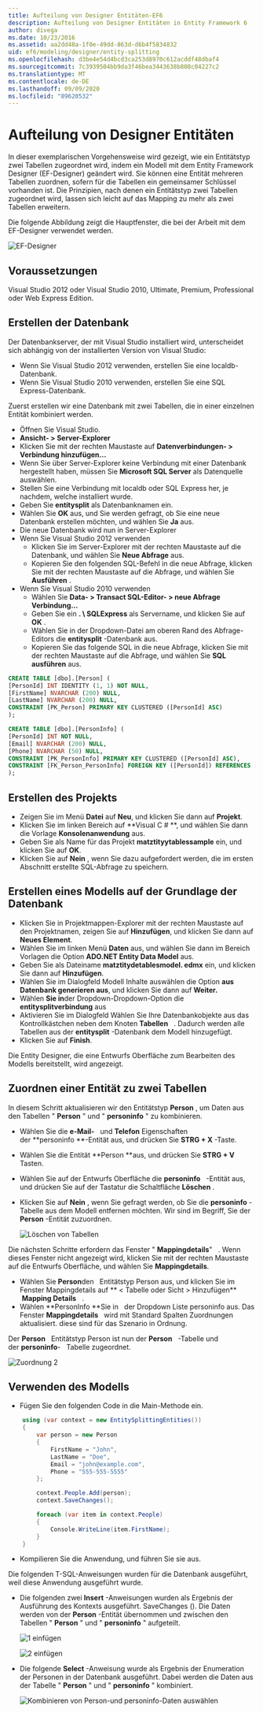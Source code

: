 ```yaml
---
title: Aufteilung von Designer Entitäten-EF6
description: Aufteilung von Designer Entitäten in Entity Framework 6
author: divega
ms.date: 10/23/2016
ms.assetid: aa2dd48a-1f0e-49dd-863d-d6b4f5834832
uid: ef6/modeling/designer/entity-splitting
ms.openlocfilehash: d3be4e54d4bcd3ca253d8970c612acddf48dbaf4
ms.sourcegitcommit: 7c3939504bb9da3f46bea3443638b808c04227c2
ms.translationtype: MT
ms.contentlocale: de-DE
ms.lasthandoff: 09/09/2020
ms.locfileid: "89620532"
---
```

# <a name="designer-entity-splitting"></a>Aufteilung von Designer Entitäten
In dieser exemplarischen Vorgehensweise wird gezeigt, wie ein Entitätstyp zwei Tabellen zugeordnet wird, indem ein Modell mit dem Entity Framework Designer (EF-Designer) geändert wird. Sie können eine Entität mehreren Tabellen zuordnen, sofern für die Tabellen ein gemeinsamer Schlüssel vorhanden ist. Die Prinzipien, nach denen ein Entitätstyp zwei Tabellen zugeordnet wird, lassen sich leicht auf das Mapping zu mehr als zwei Tabellen erweitern.

Die folgende Abbildung zeigt die Hauptfenster, die bei der Arbeit mit dem EF-Designer verwendet werden.

![EF-Designer](~/ef6/media/efdesigner.png)

## <a name="prerequisites"></a>Voraussetzungen

Visual Studio 2012 oder Visual Studio 2010, Ultimate, Premium, Professional oder Web Express Edition.

## <a name="create-the-database"></a>Erstellen der Datenbank

Der Datenbankserver, der mit Visual Studio installiert wird, unterscheidet sich abhängig von der installierten Version von Visual Studio:

-   Wenn Sie Visual Studio 2012 verwenden, erstellen Sie eine localdb-Datenbank.
-   Wenn Sie Visual Studio 2010 verwenden, erstellen Sie eine SQL Express-Datenbank.

Zuerst erstellen wir eine Datenbank mit zwei Tabellen, die in einer einzelnen Entität kombiniert werden.

-   Öffnen Sie Visual Studio.
-   **Ansicht- &gt; Server-Explorer**
-   Klicken Sie mit der rechten Maustaste auf **Datenverbindungen- &gt; Verbindung hinzufügen...**
-   Wenn Sie über Server-Explorer keine Verbindung mit einer Datenbank hergestellt haben, müssen Sie **Microsoft SQL Server** als Datenquelle auswählen.
-   Stellen Sie eine Verbindung mit localdb oder SQL Express her, je nachdem, welche installiert wurde.
-   Geben Sie **entitysplit** als Datenbanknamen ein.
-   Wählen Sie **OK** aus, und Sie werden gefragt, ob Sie eine neue Datenbank erstellen möchten, und wählen Sie **Ja** aus.
-   Die neue Datenbank wird nun in Server-Explorer
-   Wenn Sie Visual Studio 2012 verwenden
    -   Klicken Sie im Server-Explorer mit der rechten Maustaste auf die Datenbank, und wählen Sie **Neue Abfrage** aus.
    -   Kopieren Sie den folgenden SQL-Befehl in die neue Abfrage, klicken Sie mit der rechten Maustaste auf die Abfrage, und wählen Sie **Ausführen** .
-   Wenn Sie Visual Studio 2010 verwenden
    -   Wählen Sie **Data- &gt; Transact SQL-Editor- &gt; neue Abfrage Verbindung...**
    -   Geben Sie ein **. \\ SQLExpress** als Servername, und klicken Sie auf **OK** .
    -   Wählen Sie in der Dropdown-Datei am oberen Rand des Abfrage-Editors die **entitysplit** -Datenbank aus.
    -   Kopieren Sie das folgende SQL in die neue Abfrage, klicken Sie mit der rechten Maustaste auf die Abfrage, und wählen Sie **SQL ausführen** aus.

``` SQL
CREATE TABLE [dbo].[Person] (
[PersonId] INT IDENTITY (1, 1) NOT NULL,
[FirstName] NVARCHAR (200) NULL,
[LastName] NVARCHAR (200) NULL,
CONSTRAINT [PK_Person] PRIMARY KEY CLUSTERED ([PersonId] ASC)
);

CREATE TABLE [dbo].[PersonInfo] (
[PersonId] INT NOT NULL,
[Email] NVARCHAR (200) NULL,
[Phone] NVARCHAR (50) NULL,
CONSTRAINT [PK_PersonInfo] PRIMARY KEY CLUSTERED ([PersonId] ASC),
CONSTRAINT [FK_Person_PersonInfo] FOREIGN KEY ([PersonId]) REFERENCES [dbo].[Person] ([PersonId]) ON DELETE CASCADE
);
```

## <a name="create-the-project"></a>Erstellen des Projekts

-   Zeigen Sie im Menü **Datei** auf **Neu**, und klicken Sie dann auf **Projekt**.
-   Klicken Sie im linken Bereich auf **Visual C \# **, und wählen Sie dann die Vorlage **Konsolenanwendung** aus.
-   Geben Sie als Name für das Projekt **matztityytablessample** ein, und klicken Sie auf **OK**.
-   Klicken Sie auf **Nein** , wenn Sie dazu aufgefordert werden, die im ersten Abschnitt erstellte SQL-Abfrage zu speichern.

## <a name="create-a-model-based-on-the-database"></a>Erstellen eines Modells auf der Grundlage der Datenbank

-   Klicken Sie in Projektmappen-Explorer mit der rechten Maustaste auf den Projektnamen, zeigen Sie auf **Hinzufügen**, und klicken Sie dann auf **Neues Element**.
-   Wählen Sie im linken Menü **Daten** aus, und wählen Sie dann im Bereich Vorlagen die Option **ADO.NET Entity Data Model** aus.
-   Geben Sie als Dateiname **matztitydetablesmodel. edmx** ein, und klicken Sie dann auf **Hinzufügen**.
-   Wählen Sie im Dialogfeld Modell Inhalte auswählen die Option **aus Datenbank generieren aus**, und klicken Sie dann auf **Weiter.**
-   Wählen **Sie in**der Dropdown-Dropdown-Option die **entitysplitverbindung** aus
-   Aktivieren Sie im Dialogfeld Wählen Sie Ihre Datenbankobjekte aus das Kontrollkästchen neben dem Knoten **Tabellen**   .
    Dadurch werden alle Tabellen aus der **entitysplit** -Datenbank dem Modell hinzugefügt.
-   Klicken Sie auf **Finish**.

Die Entity Designer, die eine Entwurfs Oberfläche zum Bearbeiten des Modells bereitstellt, wird angezeigt.

## <a name="map-an-entity-to-two-tables"></a>Zuordnen einer Entität zu zwei Tabellen

In diesem Schritt aktualisieren wir den Entitätstyp **Person** , um Daten aus den Tabellen " **Person** " und " **personinfo** " zu kombinieren.

-   Wählen Sie die **e-Mail-**   und **Telefon** Eigenschaften der **personinfo **-Entität aus, und drücken Sie **STRG + X** -Taste.
-   Wählen Sie die Entität **Person **aus, und drücken Sie **STRG + V** Tasten.
-   Wählen Sie auf der Entwurfs Oberfläche die **personinfo**   -Entität aus, und drücken Sie auf der Tastatur die Schaltfläche **Löschen** .
-   Klicken Sie auf **Nein** , wenn Sie gefragt werden, ob Sie die **personinfo** -Tabelle aus dem Modell entfernen möchten. Wir sind im Begriff, Sie der **Person** -Entität zuzuordnen.

    ![Löschen von Tabellen](~/ef6/media/deletetables.png)

Die nächsten Schritte erfordern das Fenster " **Mappingdetails**"   . Wenn dieses Fenster nicht angezeigt wird, klicken Sie mit der rechten Maustaste auf die Entwurfs Oberfläche, und wählen Sie **Mappingdetails**.

-   Wählen Sie **Person**den   Entitätstyp Person aus, und klicken Sie im Fenster Mappingdetails auf ** &lt; Tabelle oder Sicht &gt; Hinzufügen**    **Mapping Details**   .
-   Wählen **PersonInfo **Sie in   der Dropdown Liste personinfo aus.
    Das Fenster **Mappingdetails**   wird mit Standard Spalten Zuordnungen aktualisiert. diese sind für das Szenario in Ordnung.

Der **Person**   Entitätstyp Person ist nun der **Person**   -Tabelle und der **personinfo**-   Tabelle zugeordnet.

![Zuordnung 2](~/ef6/media/mapping2.png)

## <a name="use-the-model"></a>Verwenden des Modells

-   Fügen Sie den folgenden Code in die Main-Methode ein.

``` csharp
    using (var context = new EntitySplittingEntities())
    {
        var person = new Person
        {
            FirstName = "John",
            LastName = "Doe",
            Email = "john@example.com",
            Phone = "555-555-5555"
        };

        context.People.Add(person);
        context.SaveChanges();

        foreach (var item in context.People)
        {
            Console.WriteLine(item.FirstName);
        }
    }
```

-   Kompilieren Sie die Anwendung, und führen Sie sie aus.

Die folgenden T-SQL-Anweisungen wurden für die Datenbank ausgeführt, weil diese Anwendung ausgeführt wurde. 

-   Die folgenden zwei **Insert** -Anweisungen wurden als Ergebnis der Ausführung des Kontexts ausgeführt. SaveChanges (). Die Daten werden von der **Person** -Entität übernommen und zwischen den Tabellen " **Person** " und " **personinfo** " aufgeteilt.

    ![1 einfügen](~/ef6/media/insert1.png)

    ![2 einfügen](~/ef6/media/insert2.png)
-   Die folgende **Select** -Anweisung wurde als Ergebnis der Enumeration der Personen in der Datenbank ausgeführt. Dabei werden die Daten aus der Tabelle " **Person** " und " **personinfo** " kombiniert.

    ![Kombinieren von Person-und personinfo-Daten auswählen](~/ef6/media/select.png)

